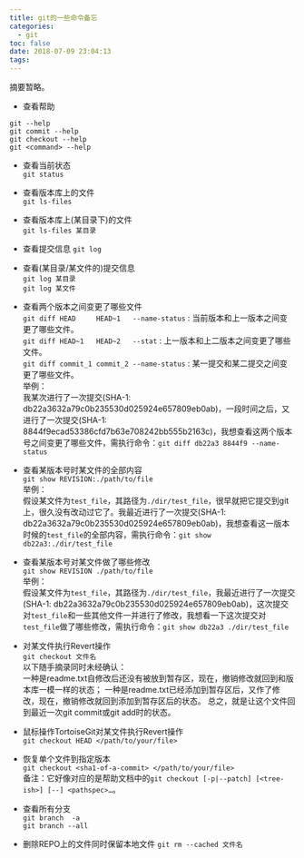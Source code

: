 ```yaml
---
title: git的一些命令备忘
categories:
  - git
toc: false
date: 2018-07-09 23:04:13
tags:
---
```

摘要暂略。
<!-- more -->

* 查看帮助  
```
git --help
git commit --help
git checkout --help
git <command> --help
```
* 查看当前状态  
`git status`

* 查看版本库上的文件  
`git ls-files`

* 查看版本库上(某目录下)的文件  
`git ls-files 某目录`

* 查看提交信息
`git log`

* 查看(某目录/某文件的)提交信息  
`git log 某目录`  
`git log 某文件`

* 查看两个版本之间变更了哪些文件  
`git diff HEAD     HEAD~1   --name-status` : 当前版本和上一版本之间变更了哪些文件。  
`git diff HEAD~1   HEAD~2   --stat`        : 上一版本和上二版本之间变更了哪些文件。  
`git diff commit_1 commit_2 --name-status` : 某一提交和某二提交之间变更了哪些文件。  
举例：  
我某次进行了一次提交(SHA-1: db22a3632a79c0b235530d025924e657809eb0ab)，一段时间之后，又进行了一次提交(SHA-1: 8844f9ecad53386cfd7b63e708242bb555b2163c)，我想查看这两个版本号之间变更了哪些文件，需执行命令：`git diff db22a3 8844f9 --name-status`

* 查看某版本号时某文件的全部内容  
`git show REVISION:./path/to/file`  
举例：  
假设某文件为`test_file`，其路径为`./dir/test_file`，很早就把它提交到git上，很久没有改动过它了。我最近进行了一次提交(SHA-1: db22a3632a79c0b235530d025924e657809eb0ab)，我想查看这一版本时候的`test_file`的全部内容，需执行命令：`git show db22a3:./dir/test_file`

* 查看某版本号对某文件做了哪些修改  
`git show REVISION ./path/to/file`  
举例：  
假设某文件为`test_file`，其路径为`./dir/test_file`，我最近进行了一次提交(SHA-1: db22a3632a79c0b235530d025924e657809eb0ab)，这次提交对`test_file`和一些其他文件一并进行了修改，我想看一下这次提交对`test_file`做了哪些修改，需执行命令：`git show db22a3 ./dir/test_file`

* 对某文件执行Revert操作  
`git checkout 文件名`  
以下随手摘录同时未经确认：  
一种是readme.txt自修改后还没有被放到暂存区，现在，撤销修改就回到和版本库一模一样的状态；
一种是readme.txt已经添加到暂存区后，又作了修改，现在，撤销修改就回到添加到暂存区后的状态。
总之，就是让这个文件回到最近一次git commit或git add时的状态。

* 鼠标操作TortoiseGit对某文件执行Revert操作  
`git checkout HEAD </path/to/your/file>`

* 恢复单个文件到指定版本  
`git checkout <sha1-of-a-commit> </path/to/your/file>`  
备注：它好像对应的是帮助文档中的`git checkout [-p|--patch] [<tree-ish>] [--] <pathspec>…`。

* 查看所有分支  
`git branch  -a`  
`git branch --all`

* 删除REPO上的文件同时保留本地文件
`git rm --cached 文件名`
